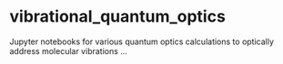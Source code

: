 # vibrational_quantum_optics
Jupyter notebooks for various quantum optics calculations to optically address molecular vibrations
...